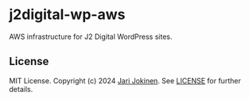# j2digital-wp-aws

AWS infrastructure for J2 Digital WordPress sites.

## License

MIT License. Copyright (c) 2024 [Jari Jokinen](https://jarijokinen.com).  See
[LICENSE](https://github.com/jarijokinen/j2digital-wp-aws/blob/main/LICENSE.txt)
for further details.
